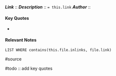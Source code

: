 ***Link***      :: 
***Description***      :: `= this.link`
***Author*** :: 

#### Key Quotes
* 

#### Relevant Notes
```dataview
LIST WHERE contains(this.file.inlinks, file.link)
```

#source

#todo :: add key quotes
